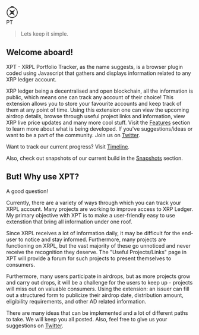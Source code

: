 <div class="main_header">
    <img src='https://raw.githubusercontent.com/TusharPardhe/xpt-website/master/docs/assets/images/xpt.svg' alt="x"/>
    <div class="txt">PT</div>
</div>

>Lets keep it simple.

## Welcome aboard!

XPT - XRPL Portfolio Tracker, as the name suggests, is a browser plugin coded using Javascript that gathers and displays information related to any XRP ledger account.

XRP ledger being a decentralised and open blockchain, all the information is public, which means one can track any account of their choice!
This extension allows you to store your favourite accounts and keep track of them at any point of time. Using this extension one can view the upcoming airdrop details, browse through useful project links and information, view XRP live price updates and many more cool stuff. Visit the [Features](/sections/features.md) section to learn more about what is being developed. If you've suggestions/ideas or want to be a part of the community. Join us on [Twitter](https://twitter.com/xptxrpl). 

Want to track our current progress? Visit [Timeline](/sections/timeline.md).

Also, check out snapshots of our current build in the [Snapshots](/sections/snapshots.md) section.

## But! Why use XPT?

A good question!

Currently, there are a variety of ways through which you can track your XRPL account. Many projects are working to improve access to XRP Ledger. My primary objective with XPT is to make a user-friendly easy to use extenstion that bring all information under one roof. 

Since XRPL receives a lot of information daily, it may be difficult for the end-user to notice and stay informed. Furthermore, many projects are functioning on XRPL, but the vast majority of these go unnoticed and never receive the recognition they deserve. The "Useful Projects/Links" page in XPT will provide a forum for such projects to present themselves to consumers. 

Furthermore, many users participate in airdrops, but as more projects grow and carry out drops, it will be a challenge for the users to keep up - projects will miss out on valuable consumers. Using the extension: an issuer can fill out a structured form to publicize their airdrop date, distribution amount, eligibility requirements, and other AD related information. 

There are many ideas that can be implemented and a lot of different paths to take. We will keep you all posted. Also, feel free to give us your suggestions on [Twitter](https://twitter.com/xptxrpl).
